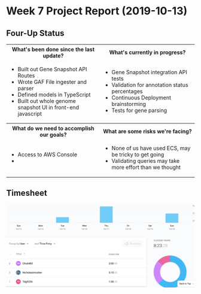 # Week 7 Project Report (2019-10-13)

## Four-Up Status

<table>
  <tr>
    <th>What's been done since the last update?</th>
    <th>What's currently in progress?</th>
  </tr>
  <tr>
    <td>
      <ul>
        <li>Built out Gene Snapshot API Routes</li>
        <li>Wrote GAF File ingester and parser</li>
        <li>Defined models in TypeScript</li>
        <li>Built out whole genome snapshot UI in front-end javascript </li>
      </ul>
   </td>
    <td>
      <ul>
        <li>Gene Snapshot integration API tests</li>
        <li>Validation for annotation status percentages</li>
        <li>Continuous Deployment brainstorming</li>
        <li>Tests for gene parsing</li>
      </ul>
   </td>
  </tr>
  <tr>
    <th>What do we need to accomplish our goals?</th>
    <th>What are some risks we're facing?</th>
  </tr>
  <tr>
    <td>
      <ul>
        <li>Access to AWS Console<li>
      </ul>
   </td>
    <td>
      <ul>
        <li>None of us have used ECS, may be tricky to get going</li>
        <li>Validating queries may take more effort than we thought</li>
      </ul>
    </td>
  </tr>
</table>

## Timesheet

![timesheet-10-06](./assets/timesheet-week-7.png)

